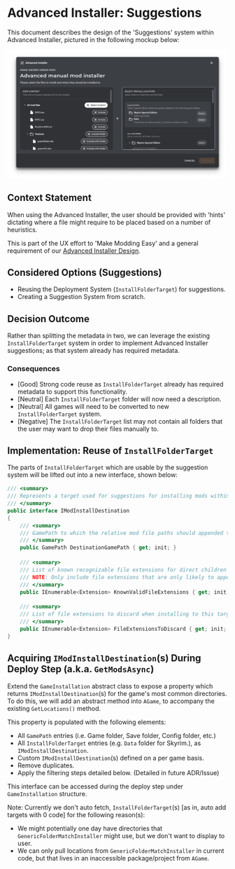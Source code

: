 # Advanced Installer: Suggestions

This document describes the design of the 'Suggestions' system within Advanced Installer, pictured
in the following mockup below:

![There is an image here, once it's in the ADRs folder, I promise >w<](./images/0009-advanced-installer-location.png)

## Context Statement

When using the Advanced Installer, the user should be provided with 'hints' dictating where a file might
require to be placed based on a number of heuristics.

This is part of the UX effort to 'Make Modding Easy' and a general requirement of our [Advanced Installer Design](./0009-advanced-installer-design.md).

## Considered Options (Suggestions)

- Reusing the Deployment System (`InstallFolderTarget`) for suggestions.
- Creating a Suggestion System from scratch.

## Decision Outcome

Rather than splitting the metadata in two, we can leverage the existing
`InstallFolderTarget` system in order to implement Advanced Installer suggestions;
as that system already has required metadata.

### Consequences

- [Good] Strong code reuse as `InstallFolderTarget` already has required metadata to support this functionality.
- [Neutral] Each `InstallFolderTarget` folder will now need a description.
- [Neutral] All games will need to be converted to new `InstallFolderTarget` system.
- [Negative] The `InstallFolderTarget` list may not contain all folders that the user may want to drop their files manually to.

## Implementation: Reuse of `InstallFolderTarget`

The parts of `InstallFolderTarget` which are usable by the suggestion system will be lifted out into a new interface,
shown below:

```csharp
/// <summary>
/// Represents a target used for suggestions for installing mods within the Advanced Installer.
/// </summary>
public interface IModInstallDestination
{
    /// <summary>
    /// GamePath to which the relative mod file paths should appended to.
    /// </summary>
    public GamePath DestinationGamePath { get; init; }

    /// <summary>
    /// List of known recognizable file extensions for direct children of the target <see cref="DestinationGamePath"/>.
    /// NOTE: Only include file extensions that are only likely to appear at this level of the folder hierarchy.
    /// </summary>
    public IEnumerable<Extension> KnownValidFileExtensions { get; init; }

    /// <summary>
    /// List of file extensions to discard when installing to this target.
    /// </summary>
    public IEnumerable<Extension> FileExtensionsToDiscard { get; init; }
}
```

## Acquiring `IModInstallDestination`(s) During Deploy Step (a.k.a. `GetModsAsync`)

Extend the `GameInstallation` abstract class to expose a property which returns `IModInstallDestination`(s) for the
game's most common directories. To do this, we will add an abstract method into `AGame`, to accompany the existing `GetLocations()` method.

This property is populated with the following elements:

- All `GamePath` entries (i.e. Game folder, Save folder, Config folder, etc.)
- All `InstallFolderTarget` entries (e.g. `Data` folder for Skyrim.), as `IModInstallDestination`.
- Custom `IModInstallDestination`(s) defined on a per game basis.
- Remove duplicates.
- Apply the filtering steps detailed below. (Detailed in future ADR/Issue)

This interface can be accessed during the deploy step under `GameInstallation` structure.

Note: Currently we don't auto fetch, `InstallFolderTarget`(s) [as in, auto add targets with 0 code] for the following reason(s):

- We might potentially one day have directories that `GenericFolderMatchInstaller` might use, but we don't want to display to user.
- We can only pull locations from `GenericFolderMatchInstaller` in current code, but that lives in an inaccessible package/project from `AGame`.

